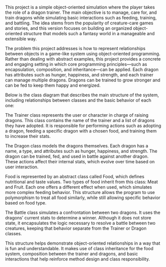 This project is a simple object-oriented simulation where the player takes the role of a dragon trainer. The main objective is to manage, care for, and train dragons while simulating basic interactions such as feeding, training, and battling. The idea stems from the popularity of creature-care games and stories, and this version focuses on building an organized object-oriented structure that models such a fantasy world in a manageable and extensible way.

The problem this project addresses is how to represent relationships between objects in a game-like system using object-oriented programming. Rather than dealing with abstract examples, this project provides a concrete and engaging setting in which core programming principles—such as encapsulation, composition, and inheritance—can be applied. Each dragon has attributes such as hunger, happiness, and strength, and each trainer can manage multiple dragons. Dragons can be trained to grow stronger and can be fed to keep them happy and energized.

Below is the class diagram that describes the main structure of the system, including relationships between classes and the basic behavior of each one:


The Trainer class represents the user or character in charge of raising dragons. This class contains the name of the trainer and a list of dragons they have adopted. It is responsible for performing actions such as adopting a dragon, feeding a specific dragon with a chosen food, and training them to increase their stats.

The Dragon class models the dragons themselves. Each dragon has a name, a type, and attributes such as hunger, happiness, and strength. The dragon can be trained, fed, and used in battle against another dragon. These actions affect their internal stats, which evolve over time based on user interaction.

Food is represented by an abstract class called Food, which defines nutritional and taste values. Two types of food inherit from this class: Meat and Fruit. Each one offers a different effect when used, which simulates more complex feeding behavior. This structure allows the program to use polymorphism to treat all food similarly, while still allowing specific behavior based on food type.

The Battle class simulates a confrontation between two dragons. It uses the dragons’ current stats to determine a winner. Although it does not store state, it encapsulates the logic necessary to resolve a battle between two creatures, keeping that behavior separate from the Trainer or Dragon classes.

This structure helps demonstrate object-oriented relationships in a way that is fun and understandable. It makes use of class inheritance for the food system, composition between the trainer and dragons, and basic interactions that help reinforce method design and class responsibility.
